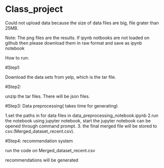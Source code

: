 # Class_project

Could not upload data because the size of data files are big, file grater than 25MB.

Note: The png files are the results. If ipynb notbooks are not loaded on github then please download them in raw format and save as ipynb notebook

How to run:

#Step1:

Download the data sets from yelp, which is the tar file.

#Step2:

unzip the tar files. There will be json files.

#Step3: Data preprocessing( takes time for generating)

1.set the paths in for data files in data_preprocessing_notebook.ipynb
2.run the notebook using jupyter notebook, start the jupyter notebook can be opened through command prompt.
3. the final merged file will be stored to csv.(Merged_dataset_recent.csv).

#Step4: recommendation system

run the code on Merged_dataset_recent.csv

recommendations will be generated

